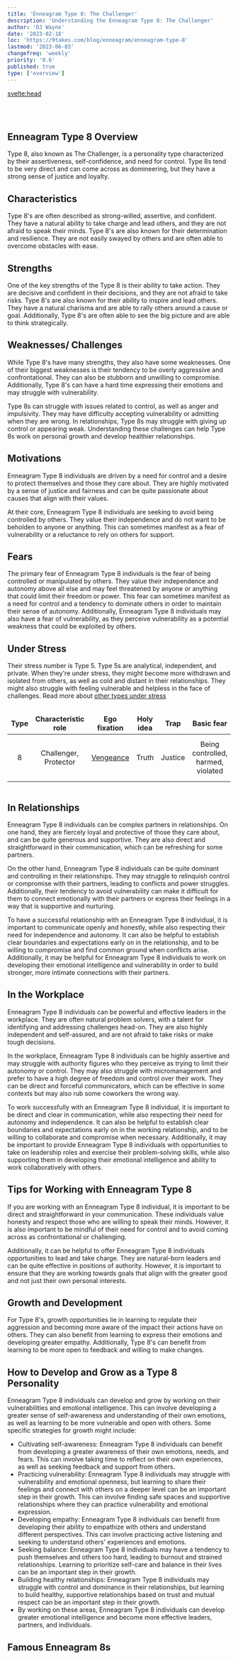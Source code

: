 ```yaml
---
title: 'Enneagram Type 8: The Challenger'
description: 'Understanding the Enneagram Type 8: The Challenger'
author: 'DJ Wayne'
date: '2023-02-18'
loc: 'https://9takes.com/blog/enneagram/enneagram-type-8'
lastmod: '2023-06-03'
changefreq: 'weekly'
priority: '0.6'
published: true
type: ['overview']
---
```


<svelte:head>

  <!-- <meta property="og:image" content="" /> -->
  <link rel="canonical" href="https://9takes.com/blog/enneagram/enneagram-type-8">
</svelte:head>

<script>
	import  Carousel  from "../../lib/components/molecules/Carousel.svelte";
    import FamousTypes from "../../lib/components/molecules/FamousTypes.svelte";
</script>

<Carousel type={8} />

<br>
<br>

## Enneagram Type 8 Overview

Type 8, also known as The Challenger, is a personality type characterized by their assertiveness, self-confidence, and need for control. Type 8s tend to be very direct and can come across as domineering, but they have a strong sense of justice and loyalty.

## Characteristics

Type 8's are often described as strong-willed, assertive, and confident. They have a natural ability to take charge and lead others, and they are not afraid to speak their minds. Type 8's are also known for their determination and resilience. They are not easily swayed by others and are often able to overcome obstacles with ease.

## Strengths

One of the key strengths of the Type 8 is their ability to take action. They are decisive and confident in their decisions, and they are not afraid to take risks. Type 8's are also known for their ability to inspire and lead others. They have a natural charisma and are able to rally others around a cause or goal. Additionally, Type 8's are often able to see the big picture and are able to think strategically.

## Weaknesses/ Challenges

While Type 8's have many strengths, they also have some weaknesses. One of their biggest weaknesses is their tendency to be overly aggressive and confrontational. They can also be stubborn and unwilling to compromise. Additionally, Type 8's can have a hard time expressing their emotions and may struggle with vulnerability.

Type 8s can struggle with issues related to control, as well as anger and impulsivity. They may have difficulty accepting vulnerability or admitting when they are wrong. In relationships, Type 8s may struggle with giving up control or appearing weak. Understanding these challenges can help Type 8s work on personal growth and develop healthier relationships.

## Motivations

Enneagram Type 8 individuals are driven by a need for control and a desire to protect themselves and those they care about. They are highly motivated by a sense of justice and fairness and can be quite passionate about causes that align with their values.

At their core, Enneagram Type 8 individuals are seeking to avoid being controlled by others. They value their independence and do not want to be beholden to anyone or anything. This can sometimes manifest as a fear of vulnerability or a reluctance to rely on others for support.

## Fears

The primary fear of Enneagram Type 8 individuals is the fear of being controlled or manipulated by others. They value their independence and autonomy above all else and may feel threatened by anyone or anything that could limit their freedom or power. This fear can sometimes manifest as a need for control and a tendency to dominate others in order to maintain their sense of autonomy. Additionally, Enneagram Type 8 individuals may also have a fear of vulnerability, as they perceive vulnerability as a potential weakness that could be exploited by others.

## Under Stress

Their stress number is Type 5. Type 5s are analytical, independent, and private. When they're under stress, they might become more withdrawn and isolated from others, as well as cold and distant in their relationships. They might also struggle with feeling vulnerable and helpless in the face of challenges. Read more about <a href="/blog/enneagram/enneagram-stress-number">other types under stress </a>

<div class="scroll-table">

| Type | Characteristic role   | Ego fixation                                                     | Holy idea | Trap    | Basic fear                         | Basic desire                             | [Temptation](https://en.wikipedia.org/wiki/Temptation) | [Vice](https://en.wikipedia.org/wiki/Seven_deadly_sins)/Passion | [Virtue](https://en.wikipedia.org/wiki/Virtue)       | Stress/ Disintegration | Security/ Integration |
| ---- | --------------------- | ---------------------------------------------------------------- | --------- | ------- | ---------------------------------- | ---------------------------------------- | ------------------------------------------------------ | --------------------------------------------------------------- | ---------------------------------------------------- | ---------------------- | --------------------- |
| 8    | Challenger, Protector | [Vengeance](<https://en.wikipedia.org/wiki/Vengeance_(concept)>) | Truth     | Justice | Being controlled, harmed, violated | To gain influence and be self-sufficient | Thinking they are completely self-sufficient           | [Lust](https://en.wikipedia.org/wiki/Lust)                      | [Innocence](https://en.wikipedia.org/wiki/Innocence) | 5                      | 2                     |

</div>

## In Relationships

Enneagram Type 8 individuals can be complex partners in relationships. On one hand, they are fiercely loyal and protective of those they care about, and can be quite generous and supportive. They are also direct and straightforward in their communication, which can be refreshing for some partners.

On the other hand, Enneagram Type 8 individuals can be quite dominant and controlling in their relationships. They may struggle to relinquish control or compromise with their partners, leading to conflicts and power struggles. Additionally, their tendency to avoid vulnerability can make it difficult for them to connect emotionally with their partners or express their feelings in a way that is supportive and nurturing.

To have a successful relationship with an Enneagram Type 8 individual, it is important to communicate openly and honestly, while also respecting their need for independence and autonomy. It can also be helpful to establish clear boundaries and expectations early on in the relationship, and to be willing to compromise and find common ground when conflicts arise. Additionally, it may be helpful for Enneagram Type 8 individuals to work on developing their emotional intelligence and vulnerability in order to build stronger, more intimate connections with their partners.

## In the Workplace

Enneagram Type 8 individuals can be powerful and effective leaders in the workplace. They are often natural problem solvers, with a talent for identifying and addressing challenges head-on. They are also highly independent and self-assured, and are not afraid to take risks or make tough decisions.

In the workplace, Enneagram Type 8 individuals can be highly assertive and may struggle with authority figures who they perceive as trying to limit their autonomy or control. They may also struggle with micromanagement and prefer to have a high degree of freedom and control over their work. They can be direct and forceful communicators, which can be effective in some contexts but may also rub some coworkers the wrong way.

To work successfully with an Enneagram Type 8 individual, it is important to be direct and clear in communication, while also respecting their need for autonomy and independence. It can also be helpful to establish clear boundaries and expectations early on in the working relationship, and to be willing to collaborate and compromise when necessary. Additionally, it may be important to provide Enneagram Type 8 individuals with opportunities to take on leadership roles and exercise their problem-solving skills, while also supporting them in developing their emotional intelligence and ability to work collaboratively with others.

## Tips for Working with Enneagram Type 8

If you are working with an Enneagram Type 8 individual, it is important to be direct and straightforward in your communication. These individuals value honesty and respect those who are willing to speak their minds. However, it is also important to be mindful of their need for control and to avoid coming across as confrontational or challenging.

Additionally, it can be helpful to offer Enneagram Type 8 individuals opportunities to lead and take charge. They are natural-born leaders and can be quite effective in positions of authority. However, it is important to ensure that they are working towards goals that align with the greater good and not just their own personal interests.

## Growth and Development

For Type 8's, growth opportunities lie in learning to regulate their aggression and becoming more aware of the impact their actions have on others. They can also benefit from learning to express their emotions and developing greater empathy. Additionally, Type 8's can benefit from learning to be more open to feedback and willing to make changes.

## How to Develop and Grow as a Type 8 Personality

Enneagram Type 8 individuals can develop and grow by working on their vulnerabilities and emotional intelligence. This can involve developing a greater sense of self-awareness and understanding of their own emotions, as well as learning to be more vulnerable and open with others. Some specific strategies for growth might include:

- Cultivating self-awareness: Enneagram Type 8 individuals can benefit from developing a greater awareness of their own emotions, needs, and fears. This can involve taking time to reflect on their own experiences, as well as seeking feedback and support from others.
- Practicing vulnerability: Enneagram Type 8 individuals may struggle with vulnerability and emotional openness, but learning to share their feelings and connect with others on a deeper level can be an important step in their growth. This can involve finding safe spaces and supportive relationships where they can practice vulnerability and emotional expression.
- Developing empathy: Enneagram Type 8 individuals can benefit from developing their ability to empathize with others and understand different perspectives. This can involve practicing active listening and seeking to understand others' experiences and emotions.
- Seeking balance: Enneagram Type 8 individuals may have a tendency to push themselves and others too hard, leading to burnout and strained relationships. Learning to prioritize self-care and balance in their lives can be an important step in their growth.
- Building healthy relationships: Enneagram Type 8 individuals may struggle with control and dominance in their relationships, but learning to build healthy, supportive relationships based on trust and mutual respect can be an important step in their growth.
- By working on these areas, Enneagram Type 8 individuals can develop greater emotional intelligence and become more effective leaders, partners, and individuals.

## Famous Enneagram 8s

<FamousTypes type={8} />

<!-- ## Psychologist Studies Relevant to the Enneagram 8
- The struggle between the life and death instincts persists throughout life: categorized as fear of being controlled or harmed as it pertains to the primal struggle between opposing forces in life - Melanie Klein
- Nothing is more natural than for the cat to "love" the rat: categorized as desire for power and control as it pertains to the natural order of predator and prey - Zing-Yang Kuo -->

<div>
<script type="application/ld+json">{
  "@context": "http://schema.org/",
  "@graph": [
    {
      "type": "Person",
      "characteristics": [
        "strong-willed",
        "assertive",
        "confident",
        "determined",
        "resilient"
      ],
      "description": "Type 8, also known as The Challenger, is a personality type characterized by their assertiveness, self-confidence, and need for control. Type 8s tend to be very direct and can come across as domineering, but they have a strong sense of justice and loyalty.",
      "fears": [
        "being controlled",
        "being manipulated",
        "vulnerability"
      ],
      "growthAndDevelopment": [
        "regulating aggression",
        "developing empathy",
        "expressing emotions"
      ],
      "howToDevelopAndGrow": [
        "cultivate self-awareness",
        "practice vulnerability",
        "develop empathy",
        "seek balance",
        "build healthy relationships"
      ],
      "motivations": [
        "need for control",
        "desire to protect themselves and others",
        "sense of justice and fairness"
      ],
      "name": "Enneagram type 3",
      "relationshipTraits": [
        "loyal",
        "protective",
        "generous",
        "supportive",
        "direct",
        "dominant",
        "controlling"
      ],
      "strengths": [
        "ability to take action",
        "decisiveness",
        "inspiring and leading others",
        "natural charisma",
        "strategic thinking"
      ],
      "weaknesses": [
        "overly aggressive",
        "confrontational",
        "stubborn",
        "unwilling to compromise",
        "difficulty expressing emotions"
      ],
      "workplaceTraits": [
        "effective leaders",
        "problem solvers",
        "independent",
        "self-assured",
        "risk-takers",
        "assertive",
        "struggle with authority"
      ]
    },
    {
      "type": "BlogPosting",
      "articleBody": {
        "type": "ItemList",
        "itemListElement": [
          {
            "type": "Section",
            "name": "Characteristics",
            "position": 1
          },
          {
            "type": "Section",
            "name": "Strengths",
            "position": 2
          },
          {
            "type": "Section",
            "name": "Weaknesses/Challenges",
            "position": 3
          },
          {
            "type": "Section",
            "name": "Motivations",
            "position": 4
          },
          {
            "type": "Section",
            "name": "Fears",
            "position": 5
          },
          {
            "type": "Table",
            "name": "Enneagram Type 8 Attributes",
            "position": 6
          },
          {
            "type": "Section",
            "name": "In Relationships",
            "position": 7
          },
          {
            "type": "Section",
            "name": "In the Workplace",
            "position": 8
          },
          {
            "type": "Section",
            "name": "Growth and Development",
            "position": 9
          },
          {
            "type": "ItemList",
            "name": "How to Develop and Grow as a Type 8 Personality",
            "position": 10
          }
        ],
        "name": "Enneagram Type 8 Overview Sections"
      },
      "author": {
        "type": "Person",
        "name": "DJ Wayne"
      },
      "dateModified": "2023-06-03",
      "datePublished": "2023-2-18",
      "keywords": [
        "Enneagram",
        "Type 8",
        "The Challenger",
        "Assertiveness",
        "Self-confidence",
        "Control",
        "Justice",
        "Loyalty",
        "Strengths",
        "Weaknesses",
        "Growth and Development",
        "Relationships",
        "Workplace Traits",
        "Emotional Intelligence",
        "Vulnerability",
        "Empathy",
        "Motivations",
        "Fears",
        "stress"
      ],
      "mainEntity": [
        {
          "type": "Question",
          "acceptedAnswer": {
            "type": "Answer",
            "text": "The key strengths of Enneagram Type 8 individuals include their ability to take action, decisiveness, inspiring and leading others, natural charisma, and strategic thinking."
          },
          "name": "What are the key strengths of Enneagram Type 8 individuals?"
        },
        {
          "type": "Question",
          "acceptedAnswer": {
            "type": "Answer",
            "text": "The challenges or weaknesses of Enneagram Type 8 individuals include being overly aggressive, confrontational, stubborn, unwilling to compromise, and difficulty expressing emotions."
          },
          "name": "What are the challenges or weaknesses of Enneagram Type 8 individuals?"
        },
        {
          "type": "Question",
          "acceptedAnswer": {
            "type": "Answer",
            "text": "Enneagram Type 8 individuals can develop and grow personally by cultivating self-awareness, practicing vulnerability, developing empathy, seeking balance, and building healthy relationships."
          },
          "name": "How can Enneagram Type 8 individuals develop and grow personally?"
        }
      ],
      "mainEntityOfPage": {
        "id": "https://9takes.com/blog/enneagram/enneagram-type-8",
        "type": "WebPage"
      },
      "publisher": {
        "type": "Organization",
        "logo": {
          "type": "ImageObject",
          "url": "https://9takes.com/brand/darkRubix.png"
        },
        "name": "9Takes"
      }
    }
  ]
}

</script>
</div>

<style>
    .scroll-table {
    overflow-x: scroll;
}
tr {

    border: var(--classic-border);
    text-align: center;
}
td {

    border: var(--classic-border);
    text-align: center;
}
th {

    border: var(--classic-border);
    text-align: center;
}

</style>
